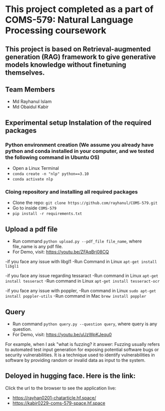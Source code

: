 # This project completed as a part of COMS-579: Natural Language Processing coursework

## This project is based on Retrieval-augmented generation (RAG) framework to give generative models knowledge without finetuning themselves.
## Team Members
- Md Rayhanul Islam
- Md Obaidul Kabir



## Experimental setup Instalation of the required packages
### Python environment creation (We assume you already have python and conda installed in your computer, and we tested the following command in Ubuntu OS) 
- Open a Linux Terminal
- `conda create -n "nlp" python==3.10`
- `conda activate nlp`

### Cloing repository and installing all required packages
- Clone the repo: `git clone https://github.com/rayhanul/COMS-579.git`
- Go to inside `COMS-579`
- `pip install -r requirements.txt`


## Upload a pdf file

- Run command `python upload.py --pdf_file file_name`, where file_name is any pdf file. 
- For Demo, visit: https://youtu.be/ZFAqBrj08CQ 

-if you face any issue with libgl1
    -Run Command in Linux `apt-get install libgl1`

-if you face any issue regarding tessaract
    -Run command in Linux `apt-get install tesseract`
    -Run command in Linux `apt-get install tesseract-ocr`

-if you face any issue with poppler,
    -Run command in Linux `sudo apt-get install poppler-utils`
    -Run command in Mac `brew install poppler`

## Query 

- Run command `python query.py --question query`, where query is any question. 
- For Demo, visit: https://youtu.be/uUzWpKJequ0 

For example, when I ask "what is fuzzing? it answer: Fuzzing usually refers to automated test input generation for exposing potential software bugs or security vulnerabilities. It is a technique used to identify vulnerabilities in software by providing random or invalid data as input to the system. 

## Deloyed in hugging face. Here is the link: 

Click the url to the browser to see the application live: 
- https://rayhan0201-chatarticle.hf.space/ 
- https://kabir0229-coms-579-space.hf.space